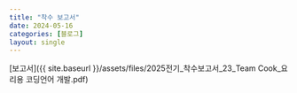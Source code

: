 ```yaml
---
title: "착수 보고서"
date: 2024-05-16
categories: [블로그]
layout: single
---
```


[보고서]({{ site.baseurl }}/assets/files/2025전기_착수보고서_23_Team Cook_요리용 코딩언어 개발.pdf)